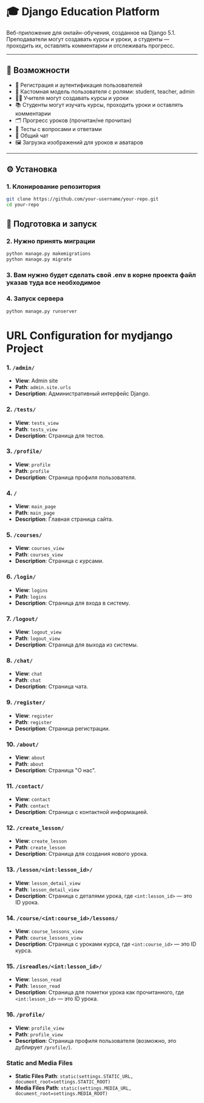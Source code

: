 # 🎓 Django Education Platform

Веб-приложение для онлайн-обучения, созданное на Django 5.1. Преподаватели могут создавать курсы и уроки, а студенты — проходить их, оставлять комментарии и отслеживать прогресс.

---

## 📌 Возможности

- 🔐 Регистрация и аутентификация пользователей
- 👤 Кастомная модель пользователя с ролями: student, teacher, admin
- 🧑‍🏫 Учителя могут создавать курсы и уроки
- 📚 Студенты могут изучать курсы, проходить уроки и оставлять комментарии
- 🗂 Прогресс уроков (прочитан/не прочитан)
- 🧪 Тесты с вопросами и ответами
- 💬 Общий чат
- 🖼 Загрузка изображений для уроков и аватаров

---

## ⚙️ Установка

### 1. Клонирование репозитория

```bash
git clone https://github.com/your-username/your-repo.git
cd your-repo
```

## 🚀 Подготовка и запуск

### 2. Нужно принять миграции

```bash 
python manage.py makemigrations
python manage.py migrate
```

### 3. Вам нужно будет сделать свой .env в корне проекта файл указав туда все необходимое


### 4. Запуск сервера 

```bash
python manage.py runserver
```

# URL Configuration for mydjango Project

### 1. `/admin/`
- **View**: Admin site
- **Path**: `admin.site.urls`
- **Description**: Административный интерфейс Django.

### 2. `/tests/`
- **View**: `tests_view`
- **Path**: `tests_view`
- **Description**: Страница для тестов.

### 3. `/profile/`
- **View**: `profile`
- **Path**: `profile`
- **Description**: Страница профиля пользователя.

### 4. `/`
- **View**: `main_page`
- **Path**: `main_page`
- **Description**: Главная страница сайта.

### 5. `/courses/`
- **View**: `courses_view`
- **Path**: `courses_view`
- **Description**: Страница с курсами.

### 6. `/login/`
- **View**: `logins`
- **Path**: `logins`
- **Description**: Страница для входа в систему.

### 7. `/logout/`
- **View**: `logout_view`
- **Path**: `logout_view`
- **Description**: Страница для выхода из системы.

### 8. `/chat/`
- **View**: `chat`
- **Path**: `chat`
- **Description**: Страница чата.

### 9. `/register/`
- **View**: `register`
- **Path**: `register`
- **Description**: Страница регистрации.

### 10. `/about/`
- **View**: `about`
- **Path**: `about`
- **Description**: Страница "О нас".

### 11. `/contact/`
- **View**: `contact`
- **Path**: `contact`
- **Description**: Страница с контактной информацией.

### 12. `/create_lesson/`
- **View**: `create_lesson`
- **Path**: `create_lesson`
- **Description**: Страница для создания нового урока.

### 13. `/lesson/<int:lesson_id>/`
- **View**: `lesson_detail_view`
- **Path**: `lesson_detail_view`
- **Description**: Страница с деталями урока, где `<int:lesson_id>` — это ID урока.

### 14. `/course/<int:course_id>/lessons/`
- **View**: `course_lessons_view`
- **Path**: `course_lessons_view`
- **Description**: Страница с уроками курса, где `<int:course_id>` — это ID курса.

### 15. `/isreadles/<int:lesson_id>/`
- **View**: `lesson_read`
- **Path**: `lesson_read`
- **Description**: Страница для пометки урока как прочитанного, где `<int:lesson_id>` — это ID урока.

### 16. `/profile/`
- **View**: `profile_view`
- **Path**: `profile_view`
- **Description**: Страница профиля пользователя (возможно, это дублирует `/profile/`).

### Static and Media Files
- **Static Files Path**: `static(settings.STATIC_URL, document_root=settings.STATIC_ROOT)`
- **Media Files Path**: `static(settings.MEDIA_URL, document_root=settings.MEDIA_ROOT)`


